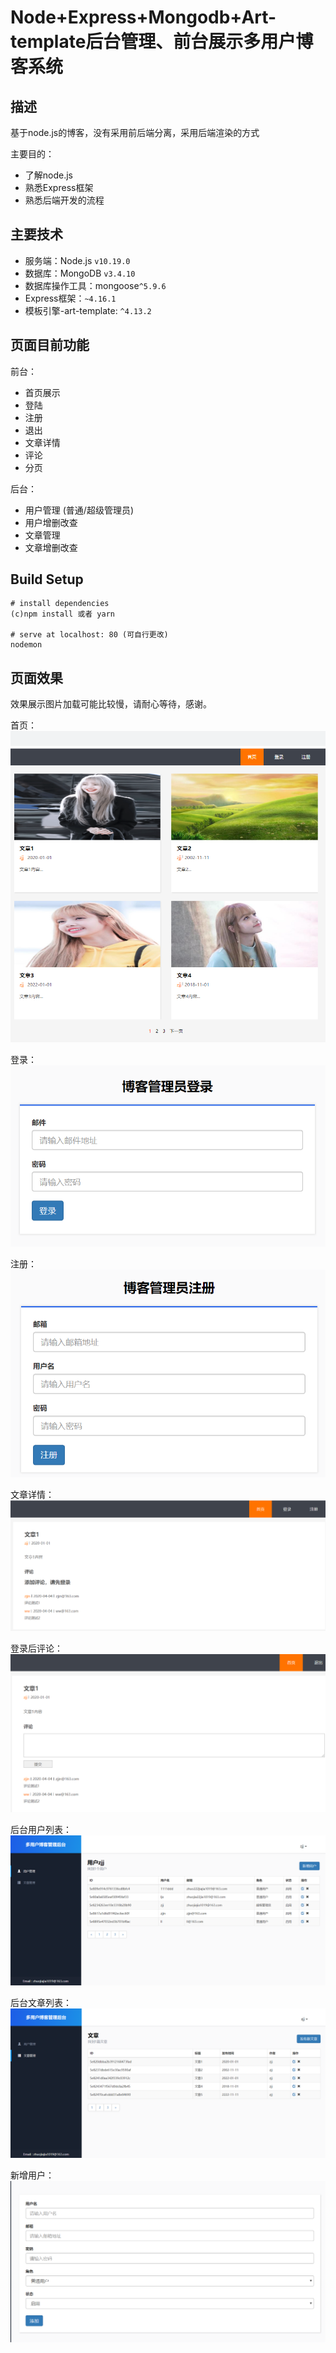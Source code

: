 # Node+Express+Mongodb+Art-template后台管理、前台展示多用户博客系统
## 描述
基于node.js的博客，没有采用前后端分离，采用后端渲染的方式

主要目的：

- 了解node.js
- 熟悉Express框架
- 熟悉后端开发的流程

## 主要技术

- 服务端：Node.js `v10.19.0 `
- 数据库：MongoDB `v3.4.10`
- 数据库操作工具：mongoose`^5.9.6`
- Express框架：`~4.16.1`
- 模板引擎-art-template: `^4.13.2`

## 页面目前功能

前台：

- 首页展示
- 登陆
- 注册
- 退出
- 文章详情
- 评论
- 分页


后台：

- 用户管理 (普通/超级管理员)
- 用户增删改查
- 文章管理
- 文章增删改查


## Build Setup

```
# install dependencies
(c)npm install 或者 yarn

# serve at localhost: 80 (可自行更改)
nodemon

```

## 页面效果
效果展示图片加载可能比较慢，请耐心等待，感谢。

首页：
![首页](./static/blog首页.png)


登录：
![文章](./static/登录界面.png)

注册：
![文章](./static/前台注册.png)

文章详情：
![首页](./static/文章详情页.png)

登录后评论：
![文章](./static/登录后评论.png)

后台用户列表：
![文章](./static/后台用户列表.png)

后台文章列表：
![后台](./static/后台文章列表.png)

新增用户：
![文章](./static/新增用户.png)



